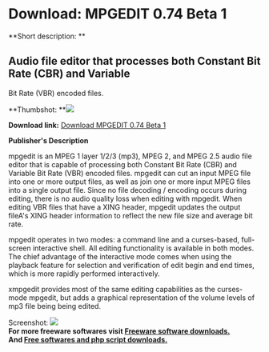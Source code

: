 # Download: MPGEDIT 0.74 Beta 1

**Short description: **

## Audio file editor that processes both Constant Bit Rate (CBR) and Variable
Bit Rate (VBR) encoded files.

  
**Thumbshot: **![](http://www.freewarefiles.com/screenshot/mpgedit_md.gif)   
  
**Download link:** [Download MPGEDIT 0.74 Beta 1](http://freesoftwares.boysofts.com/MPGEDIT_program_17528.html)  
  

**Publisher's Description**  
  

mpgedit is an MPEG 1 layer 1/2/3 (mp3), MPEG 2, and MPEG 2.5 audio file editor
that is capable of processing both Constant Bit Rate (CBR) and Variable Bit
Rate (VBR) encoded files. mpgedit can cut an input MPEG file into one or more
output files, as well as join one or more input MPEG files into a single
output file. Since no file decoding / encoding occurs during editing, there is
no audio quality loss when editing with mpgedit. When editing VBR files that
have a XING header, mpgedit updates the output fileA's XING header information
to reflect the new file size and average bit rate.

mpgedit operates in two modes: a command line and a curses-based, full-screen
interactive shell. All editing functionality is available in both modes. The
chief advantage of the interactive mode comes when using the playback feature
for selection and verification of edit begin and end times, which is more
rapidly performed interactively.

xmpgedit provides most of the same editing capabilities as the curses-mode
mpgedit, but adds a graphical representation of the volume levels of mp3 file
being being edited.

  
  
Screenshot: ![](http://www.freewarefiles.com/screenshot/mpgedit.gif)  
**For more freeware softwares visit [Freeware software downloads.](http://freesoftwares.boysofts.com/)**   
**And [Free softwares and php script downloads.](http://www.boysofts.com/)**

